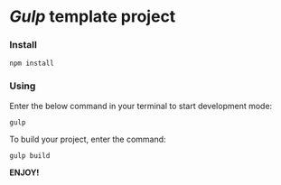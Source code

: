 # ___Gulp___ template project

### Install
```
npm install
```

### Using

Enter the below command in your terminal to start development mode:
```
gulp
```

To build your project, enter the command:
```
gulp build
```

**ENJOY!**